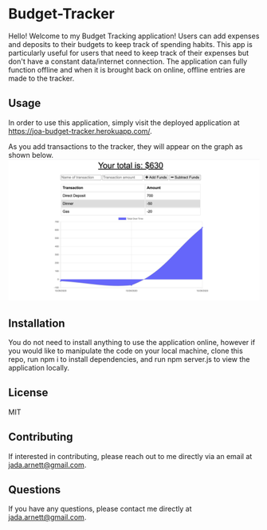 # Budget-Tracker

Hello! Welcome to my Budget Tracking application! Users can add expenses and deposits to their budgets to keep track of spending habits. This app is particularly useful for users that need to keep track of their expenses but don't have a constant data/internet connection. 
The application can fully function offline and when it is brought back on online, offline entries are made to the tracker. 

## Usage 
In order to use this application, simply visit the deployed application at https://joa-budget-tracker.herokuapp.com/. 

As you add transactions to the tracker, they will appear on the graph as shown below. 
![alt text](./public/images/budgettracker.png "Budget Tracker")


## Installation
You do not need to install anything to use the application online, however if you would like to manipulate the code on your local machine, clone this repo, run npm i to install dependencies, and run npm server.js to view the application locally. 

## License
MIT 

## Contributing
If interested in contributing, please reach out to me directly via an email at jada.arnett@gmail.com. 
 
## Questions 
If you have any questions, please contact me directly at jada.arnett@gmail.com. 

